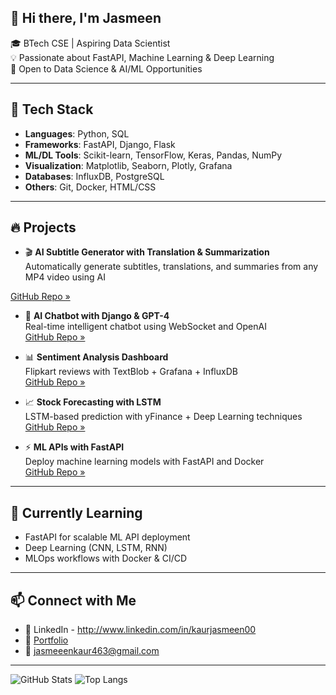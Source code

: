 ## 👋 Hi there, I'm Jasmeen

🎓 BTech CSE | Aspiring Data Scientist  
💡 Passionate about FastAPI, Machine Learning & Deep Learning  
🚀 Open to Data Science & AI/ML Opportunities  

---

## 🧠 Tech Stack

- **Languages**: Python, SQL  
- **Frameworks**: FastAPI, Django, Flask  
- **ML/DL Tools**: Scikit-learn, TensorFlow, Keras, Pandas, NumPy  
- **Visualization**: Matplotlib, Seaborn, Plotly, Grafana  
- **Databases**: InfluxDB, PostgreSQL  
- **Others**: Git, Docker, HTML/CSS

---

## 🔥 Projects

-  🎬 **AI Subtitle Generator with Translation & Summarization**  
  Automatically generate subtitles, translations, and summaries from any MP4 video using AI

  [GitHub Repo »](https://github.com/Jasmeen-28/Ai-Subtitle-Generator)

  
- 🤖 **AI Chatbot with Django & GPT-4**  
  Real-time intelligent chatbot using WebSocket and OpenAI  
  [GitHub Repo »](https://github.com/Jasmeen-28/your-chatbot-repo)

- 📊 **Sentiment Analysis Dashboard**  
  Flipkart reviews with TextBlob + Grafana + InfluxDB  
  [GitHub Repo »](https://github.com/Jasmeen-28/your-sentiment-dashboard-repo)

- 📈 **Stock Forecasting with LSTM**  
  LSTM-based prediction with yFinance + Deep Learning techniques  
  [GitHub Repo »](https://github.com/Jasmeen-28/your-lstm-stock-predictor)

- ⚡ **ML APIs with FastAPI**  
  Deploy machine learning models with FastAPI and Docker  
  [GitHub Repo »](https://github.com/Jasmeen-28/your-fastapi-ml-api)

---

## 🌱 Currently Learning

- FastAPI for scalable ML API deployment  
- Deep Learning (CNN, LSTM, RNN)  
- MLOps workflows with Docker & CI/CD

---

## 📫 Connect with Me

- 🔗 LinkedIn - http://www.linkedin.com/in/kaurjasmeen00
- 💼 [Portfolio](https://your-portfolio-link.com)
- 📧 jasmeeenkaur463@gmail.com

---

![GitHub Stats](https://github-readme-stats.vercel.app/api?username=Jasmeen-28&show_icons=true&theme=radical)
![Top Langs](https://github-readme-stats.vercel.app/api/top-langs/?username=Jasmeen-28&layout=compact&theme=radical)

